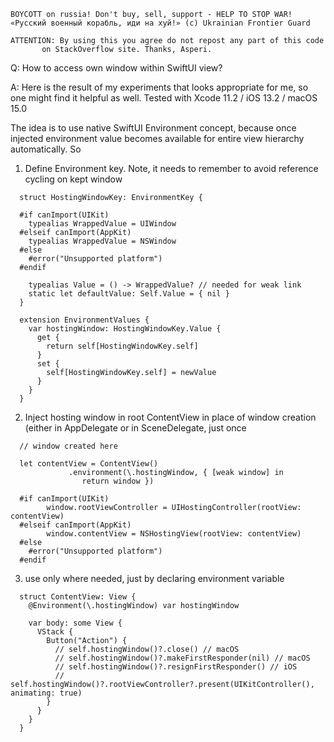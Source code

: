 ```
BOYCOTT on russia! Don't buy, sell, support - HELP TO STOP WAR!
«Русский военный корабль, иди на хуй!» (c) Ukrainian Frontier Guard

ATTENTION: By using this you agree do not repost any part of this code
       on StackOverflow site. Thanks, Asperi.
```

Q: How to access own window within SwiftUI view?

A: Here is the result of my experiments that looks appropriate for me, so one might find it helpful as well. Tested with Xcode 11.2 / iOS 13.2 / macOS 15.0

The idea is to use native SwiftUI Environment concept, because once injected environment value becomes available for entire view hierarchy automatically. So

1) Define Environment key. Note, it needs to remember to avoid reference cycling on kept window

```
  struct HostingWindowKey: EnvironmentKey {
  
  #if canImport(UIKit)
    typealias WrappedValue = UIWindow
  #elseif canImport(AppKit)
    typealias WrappedValue = NSWindow
  #else
    #error("Unsupported platform")
  #endif
  
    typealias Value = () -> WrappedValue? // needed for weak link
    static let defaultValue: Self.Value = { nil }
  }
  
  extension EnvironmentValues {
    var hostingWindow: HostingWindowKey.Value {
      get {
        return self[HostingWindowKey.self]
      }
      set {
        self[HostingWindowKey.self] = newValue
      }
    }
  }
```

2) Inject hosting window in root ContentView in place of window creation (either in AppDelegate or in SceneDelegate, just once

```
  // window created here
  
  let contentView = ContentView()
             .environment(\.hostingWindow, { [weak window] in
                return window })
  
  #if canImport(UIKit)
    	window.rootViewController = UIHostingController(rootView: contentView)
  #elseif canImport(AppKit)
     	window.contentView = NSHostingView(rootView: contentView)
  #else
    #error("Unsupported platform")
  #endif
```

3) use only where needed, just by declaring environment variable

```
  struct ContentView: View {
    @Environment(\.hostingWindow) var hostingWindow
    
    var body: some View {
      VStack {
        Button("Action") {
          // self.hostingWindow()?.close() // macOS
          // self.hostingWindow()?.makeFirstResponder(nil) // macOS
          // self.hostingWindow()?.resignFirstResponder() // iOS
          // self.hostingWindow()?.rootViewController?.present(UIKitController(), animating: true)
        }
      }
    }
  }
```
